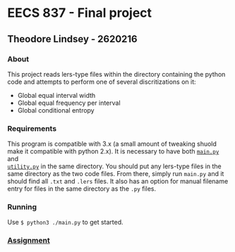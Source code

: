 # EECS 837 - Final project
## Theodore Lindsey - 2620216

### About

This project reads lers-type files within the directory containing the python code and attempts to perform one of several discritizations on it:

* Global equal interval width
* Global equal frequency per interval
* Global conditional entropy

### Requirements

This program is compatible with 3.x (a small amount of tweaking shuold make it compatible with python
2.x). It is necessary to have both 
[```main.py```](https://github.com/RagingRoosevelt/eecs837_global-discretization/blob/master/main.py) 
and  
[```utility.py```](https://github.com/RagingRoosevelt/eecs837_global-discretization/blob/master/utility.py) 
in the same directory.  You should put any lers-type files in the same directory
as the two code files.  From there, simply run ```main.py``` and it should find
all ```.txt``` and ```.lers``` files.  It also has an option for manual filename 
entry for files in the same directory as the ```.py``` files.

### Running

Use ```$ python3 ./main.py``` to get started.

### [Assignment](http://people.eecs.ku.edu/~jerzy/proj-837.pdf)